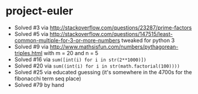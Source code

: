 project-euler
=============
* Solved #3 via http://stackoverflow.com/questions/23287/prime-factors
* Solved #5 via http://stackoverflow.com/questions/147515/least-common-multiple-for-3-or-more-numbers tweaked for python 3
* Solved #9 via http://www.mathsisfun.com/numbers/pythagorean-triples.html with m = 20 and n = 5
* Solved #16 via ```sum([int(i) for i in str(2**1000)])```
* Solved #20 via ```sum((int(i) for i in str(math.factorial(100))))```
* Solved #25 via educated guessing (it's somewhere in the 4700s for the fibonacchi term seq place)
* Solved #79 by hand
